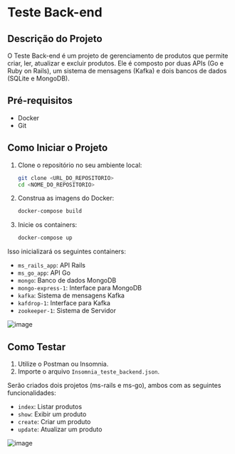 # Teste Back-end

## Descrição do Projeto

O Teste Back-end é um projeto de gerenciamento de produtos que permite criar, ler, atualizar e excluir produtos. Ele é composto por duas APIs (Go e Ruby on Rails), um sistema de mensagens (Kafka) e dois bancos de dados (SQLite e MongoDB).

## Pré-requisitos

- Docker
- Git

## Como Iniciar o Projeto

1. Clone o repositório no seu ambiente local:
    ```sh
    git clone <URL_DO_REPOSITORIO>
    cd <NOME_DO_REPOSITORIO>
    ```

2. Construa as imagens do Docker:
    ```sh
    docker-compose build
    ```

3. Inicie os containers:
    ```sh
    docker-compose up
    ```

Isso inicializará os seguintes containers:

- `ms_rails_app`: API Rails
- `ms_go_app`: API Go
- `mongo`: Banco de dados MongoDB
- `mongo-express-1`: Interface para MongoDB
- `kafka`: Sistema de mensagens Kafka
- `kafdrop-1`: Interface para Kafka
- `zookeeper-1`: Sistema de Servidor

![image](https://github.com/lipiw/teste-backend-2024/assets/47393970/d29c7f98-bb1c-4488-97a0-3f16aa9f315a)

## Como Testar

1. Utilize o Postman ou Insomnia.
2. Importe o arquivo `Insomnia_teste_backend.json`.

Serão criados dois projetos (ms-rails e ms-go), ambos com as seguintes funcionalidades:

- `index`: Listar produtos
- `show`: Exibir um produto
- `create`: Criar um produto
- `update`: Atualizar um produto

![image](https://github.com/lipiw/teste-backend-2024/assets/47393970/37a453da-9a1b-4569-9cdb-fa316e100af4)
